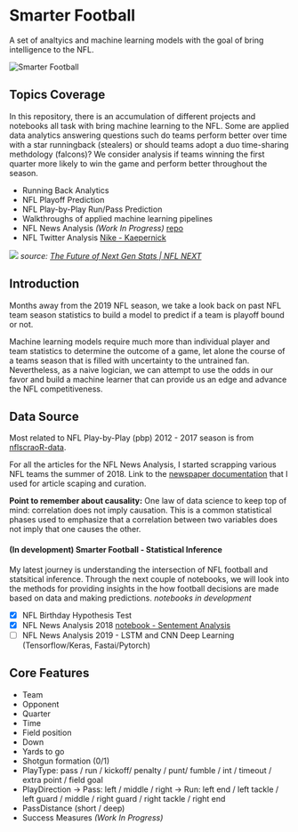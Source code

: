 # Smarter Football

A set of analtyics and machine learning models with the goal of bring intelligence to the NFL. 

![Smarter Football](https://imagesvc.timeincapp.com/v3/mm/image?url=https%3A%2F%2Fcdn-s3.si.com%2Fs3fs-public%2F2017%2F06%2F27%2Fsmarterfootballlogo.jpg "smarterfootballlogo")

## Topics Coverage

In this repository, there is an accumulation of different projects and notebooks all task with bring machine learning to the NFL. Some are applied data analytics answering questions such do teams perform better over time with a star runningback (stealers) or should teams adopt a duo time-sharing methdology (falcons)? We consider analysis if teams winning the first quarter more likely to win the game and perform better throughout the season.

* Running Back Analytics
* NFL Playoff Prediction
* NFL Play-by-Play Run/Pass Prediction 
* Walkthroughs of applied machine learning pipelines 
* NFL News Analysis _(Work In Progress)_ [repo](https://github.com/naivelogic/NFL-smarter-football/tree/master/NFL%20News%20Analysis)
* NFL Twitter Analysis [Nike - Kaepernick](https://github.com/naivelogic/NFL-smarter-football/blob/master/Twitter%20Analysis%20on%20Nike's%20Kaepernick%20Endorsement.ipynb)

![](https://github.com/naivelogic/NFL-smarter-football/blob/master/next%20gen%20stats%20-%20touchdown.gif?raw=true)
_source: [The Future of Next Gen Stats | NFL NEXT](https://www.youtube.com/watch?v=RXs6G9YBo3c)_

## Introduction

Months away from the 2019 NFL season, we take a look back on past NFL team season statistics to build a model to predict if a team is playoff bound or not. 

Machine learning models require much more than individual player and team statistics to determine the outcome of a game, let alone the course of a teams season that is filled with uncertainty to the untrained fan. Nevertheless, as a naive logician, we can attempt to use the odds in our favor and build a machine learner that can provide us an edge and advance the NFL competitiveness.

## Data Source

Most related to NFL Play-by-Play (pbp) 2012 - 2017 season is from [nflscraoR-data](https://github.com/ryurko/nflscrapR-data). 

For all the articles for the NFL News Analysis, I started scrapping various NFL teams the summer of 2018. Link to the [newspaper documentation](https://github.com/codelucas/newspaper) that I used for article scaping and curation.

__Point to remember about causality:__ One law of data science to keep top of mind: correlation does not imply causation. This is a common statistical phases used to emphasize that a correlation between two variables does not imply that one causes the other.

#### (In development) Smarter Football - Statistical Inference 

My latest journey is understanding the intersection of NFL football and statsitical inference. Through the next couple of notebooks, we will look into the methods for providing insights in the how football decisions are made based on data and making predictions. 
_notebooks in development_

- [x] NFL Birthday Hypothesis Test
- [x] NFL News Analysis 2018 [notebook - Sentement Analysis](https://github.com/naivelogic/NFL-smarter-football/blob/master/NFL%20News%20Analysis/Cowboys%20News%20Sentiment%20Analysis.ipynb)
- [ ] NFL News Analysis 2019  - LSTM and CNN Deep Learning (Tensorflow/Keras, Fastai/Pytorch)

## Core Features

* Team
* Opponent
* Quarter
* Time
* Field position
* Down
* Yards to go
* Shotgun formation (0/1)
* PlayType: pass / run / kickoff/ penalty / punt/ fumble / int / timeout / extra point / field goal
* PlayDirection
  -> Pass: left / middle / right
  -> Run: left end / left tackle / left guard / middle / right guard / right tackle / right end
* PassDistance (short / deep)
* Success Measures _(Work In Progress)_
